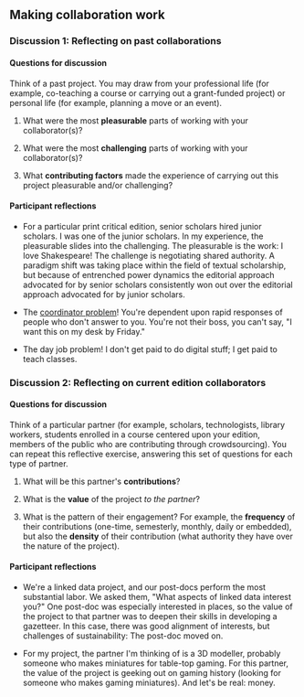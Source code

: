 ## Making collaboration work

### Discussion 1: Reflecting on past collaborations

#### Questions for discussion

Think of a past project. You may draw from your professional life (for example, co-teaching a course or carrying out a grant-funded project) or personal life (for example, planning a move or an event).

1. What were the most **pleasurable** parts of working with your collaborator(s)?

2. What were the most **challenging** parts of working with your collaborator(s)?

3. What **contributing factors** made the experience of carrying out this project pleasurable and/or challenging?

#### Participant reflections

- For a particular print critical edition, senior scholars hired junior scholars. I was one of the junior scholars. In my experience, the pleasurable slides into the challenging. The pleasurable is the work: I love Shakespeare! The challenge is negotiating shared authority. A paradigm shift was taking place within the field of textual scholarship, but because of entrenched power dynamics the editorial approach advocated for by senior scholars consistently won out over the editorial approach advocated for by junior scholars.

- The [coordinator problem](https://web.archive.org/web/20180126163329/https://gavialib.com/2011/12/the-c-word/)! You're dependent upon rapid responses of people who don't answer to you. You're not their boss, you can't say, "I want this on my desk by Friday."

- The day job problem! I don't get paid to do digital stuff; I get paid to teach classes. 

### Discussion 2: Reflecting on current edition collaborators

#### Questions for discussion

Think of a particular partner (for example, scholars, technologists, library workers, students enrolled in a course centered upon your edition, members of the public who are contributing through crowdsourcing). You can repeat this reflective exercise, answering this set of questions for each type of partner.

1. What will be this partner's **contributions**?

2. What is the **value** of the project *to the partner*?

3. What is the pattern of their engagement? For example, the **frequency** of their contributions (one-time, semesterly, monthly, daily or embedded), but also the **density** of their contribution (what authority they have over the nature of the project).

#### Participant reflections

- We're a linked data project, and our post-docs perform the most substantial labor. We asked them, "What aspects of linked data interest you?" One post-doc was especially interested in places, so the value of the project to that partner was to deepen their skills in developing a gazetteer. In this case, there was good alignment of interests, but challenges of sustainability: The post-doc moved on.

- For my project, the partner I'm thinking of is a 3D modeller, probably someone who makes miniatures for table-top gaming. For this partner, the value of the project is geeking out on gaming history (looking for someone who makes gaming miniatures). And let's be real: money.
